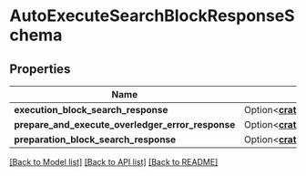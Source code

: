 # AutoExecuteSearchBlockResponseSchema

## Properties

Name | Type | Description | Notes
------------ | ------------- | ------------- | -------------
**execution_block_search_response** | Option<[**crate::models::ExecuteSearchBlockResponse**](ExecuteSearchBlockResponse.md)> |  | [optional]
**prepare_and_execute_overledger_error_response** | Option<[**crate::models::PrepareAndExecuteOverledgerErrorResponse**](PrepareAndExecuteOverledgerErrorResponse.md)> |  | [optional]
**preparation_block_search_response** | Option<[**crate::models::PrepareSearchResponseSchema**](PrepareSearchResponseSchema.md)> |  | [optional]

[[Back to Model list]](../README.md#documentation-for-models) [[Back to API list]](../README.md#documentation-for-api-endpoints) [[Back to README]](../README.md)


